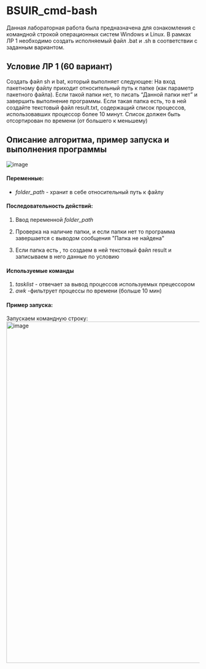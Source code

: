 # BSUIR_cmd-bash


Данная лабораторная работа была предназначена для ознакомления с командной строкой операционных систем Windows и Linux. В рамках ЛР 1 необходимо создать исполняемый файл .bat и .sh в соответствии с заданным вариантом.

## Условие ЛР 1 (60 вариант)
Создать файл sh и bat, который выполняет следующее: 
На вход пакетному файлу приходит относительный путь к папке (как параметр пакетного файла). Если такой папки нет, то писать “Данной папки нет” и завершить выполнение программы. Если такая папка есть, то в ней создайте текстовый файл result.txt, содержащий список процессов, использовавших процессор более 10 минут. Список должен быть отсортирован по времени (от большего к меньшему)

## Описание алгоритма, пример запуска и выполнения программы

![image](https://github.com/iis-32170x/RPIIS/assets/144939284/e18d5c7a-51f0-4f8f-ad12-c07d2bced28b)

#### Переменные:
- _folder_path_ - хранит в себе относительный путь к файлу



#### Последовательность действий:
1. Ввод переменной _folder_path_ 

2. Проверка на наличие папки, и если папки нет то программа завершается с выводом сообщения "Папка не найдена"
3. Если папка есть , то создаем в ней текстовый файл result и записываем в него данные по условию


#### Используемые команды
1. _tasklist_ - отвечает за вывод процессов используемых прецессором
2. _awk_ -фильтрует процессы по времени (больше 10 мин)


#### Пример запуска:
Запускаем командную строку:
<img width="889" alt="image" src="https://github.com/iis-32170x/RPIIS/assets/144939284/0c10bd5f-42b6-4a19-870d-493002a3727f">


